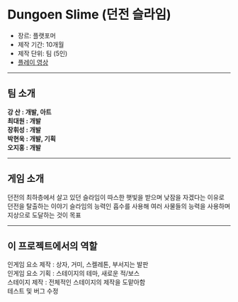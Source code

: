 # Dungoen Slime (던전 슬라임)
- 장르: 플랫포머
- 제작 기간: 10개월
- 제작 단위: 팀 (5인)
- [플레이 영상](https://www.youtube.com/watch?v=vds6C5v5vnw)

---

## 팀 소개
**강 산 : 개발, 아트** <br>
**최대원 : 개발** <br>
**장휘성 : 개발** <br>
**박현욱 : 개발, 기획** <br>
**오지홍 : 개발** <br>

---

## 게임 소개
던전의 최하층에서 살고 있던 슬라임이 따스한 햇빛을 받으며 낮잠을 자겠다는 이유로 던전을 탈출하는 이야기
슬라임의 능력인 흡수를 사용해 여러 사물들의 능력을 사용하며 지상으로 도달하는 것이 목표

---

## 이 프로젝트에서의 역할
인게임 요소 제작 : 상자, 거미, 스켈레톤, 부서지는 발판 <br>
인게임 요소 기획 : 스테이지의 테마, 새로운 적/보스 <br>
스테이지 제작 : 전체적인 스테이지의 제작을 도맡아함 <br>
테스트 및 버그 수정
